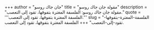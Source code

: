 +++
author = "جان جاك روسو"
title = "مقولة جان جاك روسو"
description = "مقولة جان جاك روسو: الفلسفة المغترة بتفوقها، تقود إلى التعصب."
quote = '''الفلسفة المغترة بتفوقها، تقود إلى التعصب.''' 
slug = "الفلسفة-المغترة-بتفوقها-تقود-إلى-التعصب"
+++
الفلسفة المغترة بتفوقها، تقود إلى التعصب.
